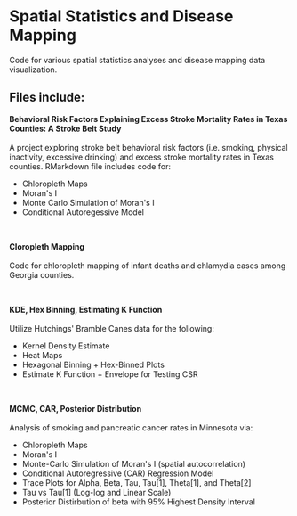 # Spatial Statistics and Disease Mapping
Code for various spatial statistics analyses and disease mapping data visualization.

## Files include:

<b>Behavioral Risk Factors Explaining Excess Stroke Mortality Rates in Texas Counties: A Stroke Belt Study</b><br><br>
A project exploring stroke belt behavioral risk factors (i.e. smoking, physical inactivity, excessive drinking) and excess stroke mortality rates in Texas counties. RMarkdown file includes code for:
* Chloropleth Maps
* Moran's I
* Monte Carlo Simulation of Moran's I
* Conditional Autoregessive Model

<br>

<b>Cloropleth Mapping</b><br><br>
Code for chloropleth mapping of infant deaths and chlamydia cases among Georgia counties.

<br>

<b>KDE, Hex Binning, Estimating K Function</b><br><br>
Utilize Hutchings' Bramble Canes data for the following:
* Kernel Density Estimate
* Heat Maps
* Hexagonal Binning + Hex-Binned Plots
* Estimate K Function + Envelope for Testing CSR

<br>

<b>MCMC, CAR, Posterior Distribution</b><br><br>
Analysis of smoking and pancreatic cancer rates in Minnesota via:
* Chloropleth Maps
* Moran's I 
* Monte-Carlo Simulation of Moran's I (spatial autocorrelation)
* Conditional Autoregressive (CAR) Regression Model 
* Trace Plots for Alpha, Beta, Tau, Tau[1], Theta[1], and Theta[2]
* Tau vs Tau[1] (Log-log and Linear Scale)
* Posterior Distirbution of beta with 95% Highest Density Interval 

